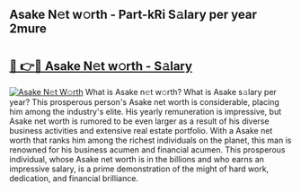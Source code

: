 ## Asake N𝚎t w𝚘rth - Part-kRi S𝚊lary per year 2mure

# <h2><a href="http://gc1wwz.nevu.top/?p=Asake">🔗 👉🔴 Asake N𝚎t w𝚘rth - S𝚊lary</a></h2>

[![Asake N𝚎t W𝚘rth](https://i.imgur.com/Oavwk0R.jpeg)](http://gc1wwz.nevu.top/?p=Asake)
What is Asake n𝚎t w𝚘rth? What is Asake s𝚊lary per year?
This prosperous person's Asake net worth is considerable, placing him among the industry's elite. His yearly remuneration is impressive, but Asake net worth is rumored to be even larger as a result of his diverse business activities and extensive real estate portfolio. With a Asake net worth that ranks him among the richest individuals on the planet, this man is renowned for his business acumen and financial acumen. This prosperous individual, whose Asake net worth is in the billions and who earns an impressive salary, is a prime demonstration of the might of hard work, dedication, and financial brilliance.
